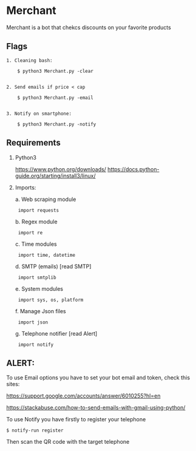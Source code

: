 # Merchant
Merchant is a bot that chekcs discounts on your favorite products



## Flags

	1. Cleaning bash:
	
		$ python3 Merchant.py -clear
		
	
	2. Send emails if price < cap
	
		$ python3 Merchant.py -email
		
		
	3. Notify on smartphone: 
		
		$ python3 Merchant.py -notify


## Requirements

1. Python3 
	
	https://www.python.org/downloads/
	https://docs.python-guide.org/starting/install3/linux/
	

2. Imports:

	a. Web scraping module

		import requests		
		
	b. Regex module
	
		import re	
		
	c. Time modules
		
		import time, datetime
		
	d. SMTP (emails) [read SMTP]
		
		import smtplib
		
	e. System modules
	   	
		import sys, os, platform
	   
	f. Manage Json files
		
		import json
	
	g. Telephone notifier [read Alert]
		
		import notify
		
		
		
	
	

## ALERT:


To use Email options you have to set your bot email and token, check this sites:

https://support.google.com/accounts/answer/6010255?hl=en

https://stackabuse.com/how-to-send-emails-with-gmail-using-python/



To use Notify you have firstly to register your telephone

	$ notify-run register

Then scan the QR code with the target telephone





